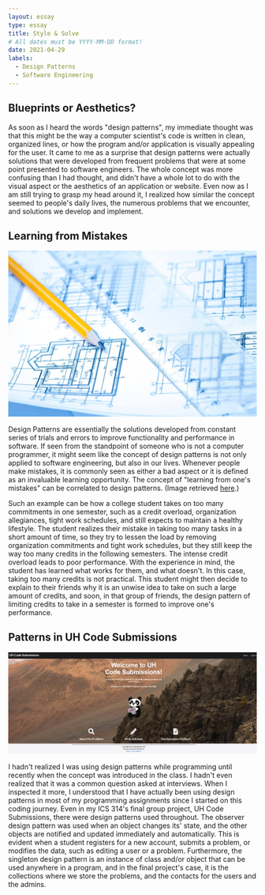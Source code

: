 ```yaml
---
layout: essay
type: essay
title: Style & Solve
# All dates must be YYYY-MM-DD format!
date: 2021-04-29
labels:
  - Design Patterns
  - Software Engineering
---
```


## Blueprints or Aesthetics?

As soon as I heard the words "design patterns", my immediate thought was that this might be the way a computer scientist's code is written in clean, organized lines, or how the program and/or application is visually appealing for the user. It came to me as a surprise that design patterns were actually solutions that were developed from frequent problems that were at some point presented to software engineers. The whole concept was more confusing than I had thought, and didn't have a whole lot to do with the visual aspect or the aesthetics of an application or website. Even now as I am still trying to grasp my head around it, I realized how similar the concept seemed to people's daily lives, the numerous problems that we encounter, and solutions we develop and implement.

## Learning from Mistakes

<img class="ui medium right floated image" src="../images/blueprint.jpg">

Design Patterns are essentially the solutions developed from constant series of trials and errors to improve functionality and performance in software. If seen from the standpoint of someone who is not a computer programmer, it might seem like the concept of design patterns is not only applied to software engineering, but also in our lives. Whenever people make mistakes, it is commonly seen as either a bad aspect or it is defined as an invaluable learning opportunity. The concept of "learning from one's mistakes" can be correlated to design patterns. (Image retrieved <a href="https://jhmrad.com/22-inspiring-blueprint-design-photo/architecture-design-blueprint/">here</a>.)

Such an example can be how a college student takes on too many commitments in one semester, such as a credit overload, organization allegiances, tight work schedules, and still expects to maintain a healthy lifestyle. The student realizes their mistake in taking too many tasks in a short amount of time, so they try to lessen the load by removing organization commitments and tight work schedules, but they still keep the way too many credits in the following semesters. The intense credit overload leads to poor performance. With the experience in mind, the student has learned what works for them, and what doesn't. In this case, taking too many credits is not practical. This student might then decide to explain to their friends why it is an unwise idea to take on such a large amount of credits, and soon, in that group of friends, the design pattern of limiting credits to take in a semester is formed to improve one's performance.

## Patterns in UH Code Submissions

<img class="ui medium right floated image" src="../images/uhcode.png">

I hadn't realized I was using design patterns while programming until recently when the concept was introduced in the class. I hadn't even realized that it was a common question asked at interviews. When I inspected it more, I understood that I have actually been using design patterns in most of my programming assignments since I started on this coding journey. Even in my ICS 314's final group project, UH Code Submissions, there were design patterns used throughout. The observer design pattern was used when an object changes its' state, and the other objects are notified and updated immediately and automatically. This is evident when a student registers for a new account, submits a problem, or modifies the data, such as editing a user or a problem. Furthermore, the singleton design pattern is an instance of class and/or object that can be used anywhere in a program, and in the final project's case, it is the collections where we store the problems, and the contacts for the users and the admins.
